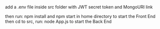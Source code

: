 add a .env file inside src folder
with JWT secret token and MongoURI link

then run: npm install and npm start in home directory to start the Front End
then cd to src, run: node App.js to start the Back End
